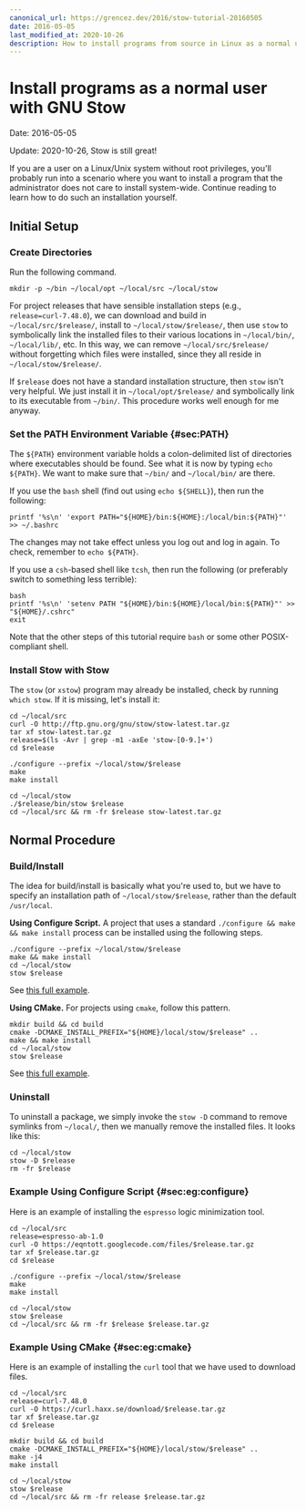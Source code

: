 ```yaml
---
canonical_url: https://grencez.dev/2016/stow-tutorial-20160505
date: 2016-05-05
last_modified_at: 2020-10-26
description: How to install programs from source in Linux as a normal user with GNU Stow.
---
```


# Install programs as a normal user with GNU Stow

Date: 2016-05-05

Update: 2020-10-26, Stow is still great!

If you are a user on a Linux/Unix system without root privileges, you'll probably run into a scenario where you want to install a program that the administrator does not care to install system-wide.
Continue reading to learn how to do such an installation yourself.

## Initial Setup

### Create Directories

Run the following command.

```shell
mkdir -p ~/bin ~/local/opt ~/local/src ~/local/stow
```

For project releases that have sensible installation steps (e.g., `release=curl-7.48.0`), we can download and build in `~/local/src/$release/`, install to `~/local/stow/$release/`, then use `stow` to symbolically link the installed files to their various locations in `~/local/bin/`, `~/local/lib/`, etc.
In this way, we can remove `~/local/src/$release/` without forgetting which files were installed, since they all reside in `~/local/stow/$release/`.

If `$release` does not have a standard installation structure, then `stow` isn't very helpful.
We just install it in `~/local/opt/$release/` and symbolically link to its executable from `~/bin/`.
This procedure works well enough for me anyway.

### Set the PATH Environment Variable {#sec:PATH}

The `${PATH}` environment variable holds a colon-delimited list of directories where executables should be found.
See what it is now by typing `echo ${PATH}`.
We want to make sure that `~/bin/` and `~/local/bin/` are there.

If you use the `bash` shell (find out using `echo ${SHELL}`), then run the following:
```shell
printf '%s\n' 'export PATH="${HOME}/bin:${HOME}:/local/bin:${PATH}"' >> ~/.bashrc
```
The changes may not take effect unless you log out and log in again.
To check, remember to `echo ${PATH}`.

If you use a `csh`-based shell like `tcsh`, then run the following (or preferably switch to something less terrible):
```shell
bash
printf '%s\n' 'setenv PATH "${HOME}/bin:${HOME}/local/bin:${PATH}"' >> "${HOME}/.cshrc"
exit
```
Note that the other steps of this tutorial require `bash` or some other POSIX-compliant shell.

### Install Stow with Stow

The `stow` (or `xstow`) program may already be installed, check by running `which stow`.
If it is missing, let's install it:

```shell
cd ~/local/src
curl -O http://ftp.gnu.org/gnu/stow/stow-latest.tar.gz
tar xf stow-latest.tar.gz
release=$(ls -Avr | grep -m1 -axEe 'stow-[0-9.]+')
cd $release

./configure --prefix ~/local/stow/$release
make
make install

cd ~/local/stow
./$release/bin/stow $release
cd ~/local/src && rm -fr $release stow-latest.tar.gz
```

## Normal Procedure

### Build/Install

The idea for build/install is basically what you're used to, but we have to specify an installation path of `~/local/stow/$release`, rather than the default `/usr/local`.

**Using Configure Script.**
A project that uses a standard `./configure && make && make install` process can be installed using the following steps.

```shell
./configure --prefix ~/local/stow/$release
make && make install
cd ~/local/stow
stow $release
```
See [this full example](#sec:eg:configure).

**Using CMake.**
For projects using `cmake`, follow this pattern.

```shell
mkdir build && cd build
cmake -DCMAKE_INSTALL_PREFIX="${HOME}/local/stow/$release" ..
make && make install
cd ~/local/stow
stow $release
```
See [this full example](#sec:eg:cmake).

### Uninstall

To uninstall a package, we simply invoke the `stow -D` command to remove symlinks from `~/local/`, then we manually remove the installed files.
It looks like this:

```shell
cd ~/local/stow
stow -D $release
rm -fr $release
```

### Example Using Configure Script {#sec:eg:configure}

Here is an example of installing the `espresso` logic minimization tool.

```shell
cd ~/local/src
release=espresso-ab-1.0
curl -O https://eqntott.googlecode.com/files/$release.tar.gz
tar xf $release.tar.gz
cd $release

./configure --prefix ~/local/stow/$release
make
make install

cd ~/local/stow
stow $release
cd ~/local/src && rm -fr $release $release.tar.gz
```

### Example Using CMake {#sec:eg:cmake}

Here is an example of installing the `curl` tool that we have used to download files.

```shell
cd ~/local/src
release=curl-7.48.0
curl -O https://curl.haxx.se/download/$release.tar.gz
tar xf $release.tar.gz
cd $release

mkdir build && cd build
cmake -DCMAKE_INSTALL_PREFIX="${HOME}/local/stow/$release" ..
make -j4
make install

cd ~/local/stow
stow $release
cd ~/local/src && rm -fr release $release.tar.gz
```
